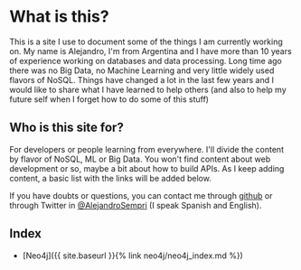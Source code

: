 # What is this?
This is a site I use to document some of the things I am currently working on. My name is Alejandro, I'm from Argentina and I have more than 10 years of experience working on databases and data processing. Long time ago there was no Big Data, no Machine Learning and very little widely used flavors of NoSQL. Things have changed a lot in the last few years and I would like to share what I have learned to help others (and also to help my future self when I forget how to do some of this stuff)

## Who is this site for?
For developers or people learning from everywhere. I'll divide the content by flavor of NoSQL, ML or Big Data. You won't find content about web development or so, maybe a bit about how to build APIs. As I keep adding content, a basic list with the links will be added below.

If you have doubts or questions, you can contact me through [github](https://github.com/alexsem) or through Twitter in [@AlejandroSempri](https://twitter.com/AlejandroSempri) (I speak Spanish and English).

## Index
- [Neo4j]({{ site.baseurl }}{% link neo4j/neo4j_index.md %})